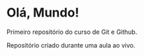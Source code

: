 # Olá, Mundo!
 Primeiro repositório do curso de Git e Github.
 
 Repositório criado durante uma aula ao vivo. 
